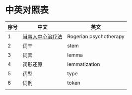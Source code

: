 # 中英对照表

| 序号 | 中文 | 英文 |
|---|---|---|
| 1 | [当事人中心治疗法](https://zh.wikipedia.org/wiki/%E5%80%8B%E4%BA%BA%E4%B8%AD%E5%BF%83%E6%B2%BB%E7%99%82) | Rogerian psychotherapy |
| 2 | 词干 | stem |
| 3 | 词素 | lemma |
| 4 | 词形还原 | lemmatization |
| 5 | 词型 | type |
| 6 | 词例 | token |
| | | |
